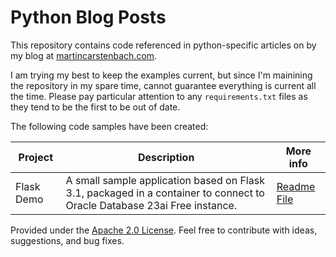 # Python Blog Posts

This repository contains code referenced in python-specific articles on by my blog at [martincarstenbach.com](https://martincarstenbach.com/).

I am trying my best to keep the examples current, but since I'm mainining the repository in my spare time, cannot guarantee everything is current all the time. Please pay particular attention to any `requirements.txt` files as they tend to be the first to be out of date.

The following code samples have been created:

| Project | Description | More info |
| -- | -- | -- |
| Flask Demo | A small sample application based on Flask 3.1, packaged in a container to connect to Oracle Database 23ai Free instance. | [Readme File](flask-oracle/readme.md) |

Provided under the [Apache 2.0 License](LICENSE). Feel free to contribute with ideas, suggestions, and bug fixes.